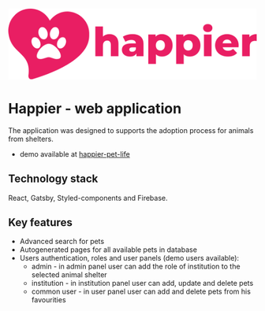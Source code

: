 <p align="center">
    <img alt="Happier logo" src="src/assets/images/logo_happier_default.svg" />
</p>

# Happier - web application

The application was designed to supports the adoption process for animals from shelters.

- demo available at [happier-pet-life](https://happier-pet-life.netlify.app/)

## Technology stack

React, Gatsby, Styled-components and Firebase.

## Key features

- Advanced search for pets
- Autogenerated pages for all available pets in database
- Users authentication, roles and user panels (demo users available):
  - admin - in admin panel user can add the role of institution to the selected animal shelter
  - institution - in institution panel user can add, update and delete pets
  - common user - in user panel user can add and delete pets from his favourities
